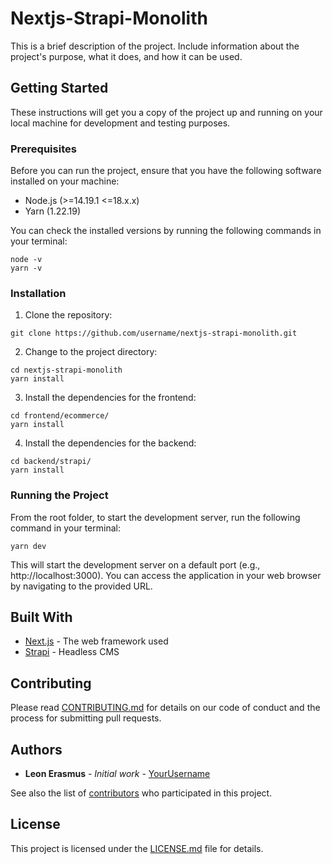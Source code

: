 # Nextjs-Strapi-Monolith

This is a brief description of the project. Include information about the project's purpose, what it does, and how it can be used.

## Getting Started

These instructions will get you a copy of the project up and running on your local machine for development and testing purposes.

### Prerequisites

Before you can run the project, ensure that you have the following software installed on your machine:

- Node.js (>=14.19.1 <=18.x.x)
- Yarn (1.22.19)

You can check the installed versions by running the following commands in your terminal:

```
node -v
yarn -v
```

### Installation

1. Clone the repository:
```
git clone https://github.com/username/nextjs-strapi-monolith.git
```

2. Change to the project directory:
```
cd nextjs-strapi-monolith
yarn install
```

3. Install the dependencies for the frontend:

```
cd frontend/ecommerce/
yarn install
```

4. Install the dependencies for the backend:

```
cd backend/strapi/
yarn install
```

### Running the Project

From the root folder, to start the development server, run the following command in your terminal:

```
yarn dev
```

This will start the development server on a default port (e.g., http://localhost:3000). You can access the application in your web browser by navigating to the provided URL.

## Built With

* [Next.js](https://nextjs.org/) - The web framework used
* [Strapi](https://strapi.io/) - Headless CMS

## Contributing

Please read [CONTRIBUTING.md](https://github.com/username/nextjs-strapi-monolith/blob/master/CONTRIBUTING.md) for details on our code of conduct and the process for submitting pull requests.

## Authors

* **Leon Erasmus** - *Initial work* - [YourUsername](https://github.com/YourUsername)

See also the list of [contributors](https://github.com/username/nextjs-strapi-monolith/contributors) who participated in this project.

## License

This project is licensed under the [LICENSE.md](LICENSE.md) file for details.